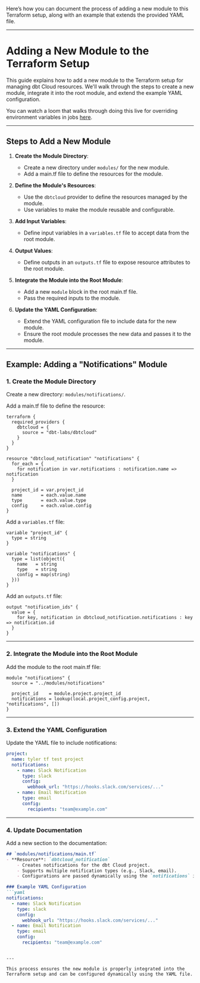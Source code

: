 Here’s how you can document the process of adding a new module to this Terraform setup, along with an example that extends the provided YAML file.

---

# Adding a New Module to the Terraform Setup

This guide explains how to add a new module to the Terraform setup for managing dbt Cloud resources. We'll walk through the steps to create a new module, integrate it into the root module, and extend the example YAML configuration.

You can watch a loom that walks through doing this live for overriding environment variables in jobs [here](https://www.loom.com/share/714a409b8b184ad0b92a685accc3cfbe?sid=37faab95-39f6-4285-a7a5-6bdca3c268fa).

---

## Steps to Add a New Module

1. **Create the Module Directory**:
   - Create a new directory under `modules/` for the new module.
   - Add a main.tf file to define the resources for the module.

2. **Define the Module's Resources**:
   - Use the `dbtcloud` provider to define the resources managed by the module.
   - Use variables to make the module reusable and configurable.

3. **Add Input Variables**:
   - Define input variables in a `variables.tf` file to accept data from the root module.

4. **Output Values**:
   - Define outputs in an `outputs.tf` file to expose resource attributes to the root module.

5. **Integrate the Module into the Root Module**:
   - Add a new `module` block in the root main.tf file.
   - Pass the required inputs to the module.

6. **Update the YAML Configuration**:
   - Extend the YAML configuration file to include data for the new module.
   - Ensure the root module processes the new data and passes it to the module.

---

## Example: Adding a "Notifications" Module

### 1. Create the Module Directory

Create a new directory: `modules/notifications/`.

Add a main.tf file to define the resource:

```hcl
terraform {
  required_providers {
    dbtcloud = {
      source = "dbt-labs/dbtcloud"
    }
  }
}

resource "dbtcloud_notification" "notifications" {
  for_each = {
    for notification in var.notifications : notification.name => notification
  }

  project_id = var.project_id
  name       = each.value.name
  type       = each.value.type
  config     = each.value.config
}
```

Add a `variables.tf` file:

```hcl
variable "project_id" {
  type = string
}

variable "notifications" {
  type = list(object({
    name   = string
    type   = string
    config = map(string)
  }))
}
```

Add an `outputs.tf` file:

```hcl
output "notification_ids" {
  value = {
    for key, notification in dbtcloud_notification.notifications : key => notification.id
  }
}
```

---

### 2. Integrate the Module into the Root Module

Add the module to the root main.tf file:

```hcl
module "notifications" {
  source = "../modules/notifications"

  project_id    = module.project.project_id
  notifications = lookup(local.project_config.project, "notifications", [])
}
```

---

### 3. Extend the YAML Configuration

Update the YAML file to include notifications:

```yaml
project:
  name: tyler tf test project
  notifications:
    - name: Slack Notification
      type: slack
      config:
        webhook_url: "https://hooks.slack.com/services/..."
    - name: Email Notification
      type: email
      config:
        recipients: "team@example.com"
```

---

### 4. Update Documentation

Add a new section to the documentation:

```markdown
## `modules/notifications/main.tf`
- **Resource**: `dbtcloud_notification`
    - Creates notifications for the dbt Cloud project.
    - Supports multiple notification types (e.g., Slack, email).
    - Configurations are passed dynamically using the `notifications` input variable.

### Example YAML Configuration
```yaml
notifications:
  - name: Slack Notification
    type: slack
    config:
      webhook_url: "https://hooks.slack.com/services/..."
  - name: Email Notification
    type: email
    config:
      recipients: "team@example.com"
```
```

---

This process ensures the new module is properly integrated into the Terraform setup and can be configured dynamically using the YAML file.